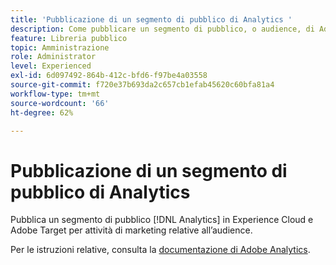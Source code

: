 ```yaml
---
title: 'Pubblicazione di un segmento di pubblico di Analytics '
description: Come pubblicare un segmento di pubblico, o audience, di Adobe Analytics in Experience Cloud e Adobe Target, per attività di marketing indirizzate a un pubblico.
feature: Libreria pubblico
topic: Amministrazione
role: Administrator
level: Experienced
exl-id: 6d097492-864b-412c-bfd6-f97be4a03558
source-git-commit: f720e37b693da2c657cb1efab45620c60bfa81a4
workflow-type: tm+mt
source-wordcount: '66'
ht-degree: 62%

---
```


# Pubblicazione di un segmento di pubblico di Analytics

Pubblica un segmento di pubblico [!DNL Analytics] in Experience Cloud e Adobe Target per attività di marketing relative all’audience.

Per le istruzioni relative, consulta la [documentazione di Adobe Analytics](https://experienceleague.adobe.com/docs/analytics/components/segmentation/segmentation-workflow/seg-publish.html?lang=en).
